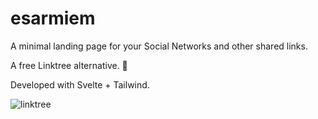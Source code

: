 # esarmiem

A minimal landing page for your Social Networks and other shared links.

A free Linktree alternative. 🔗

Developed with Svelte + Tailwind.

![linktree](https://github.com/esarmiem/Linktree-esarmiem/assets/114357859/51d27386-8abd-4a23-bb9f-f2b91389a8b6)







